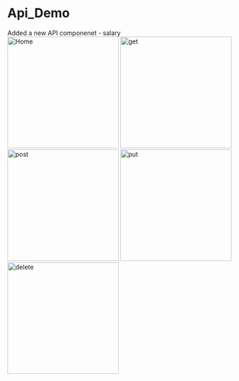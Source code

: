 # Api_Demo
Added a new API componenet - salary
<img width="250" alt="Home" src="https://github.com/Abinaya-0702/Api_Demo/assets/100523412/911a3ec3-7e51-43b6-b099-6be7cda67eaf">
<img width="250" alt="get" src="https://github.com/Abinaya-0702/Api_Demo/assets/100523412/d91cb4cb-c4ac-4eac-bbfa-78dcfec7be09">
<img width="250" alt="post" src="https://github.com/Abinaya-0702/Api_Demo/assets/100523412/ed8ab88f-7580-454a-aa95-86d92d83cb7d">
<img width="250" alt="put" src="https://github.com/Abinaya-0702/Api_Demo/assets/100523412/28eda1a4-a793-43bf-b00b-ddf73ffc3934">
<img width="250" alt="delete" src="https://github.com/Abinaya-0702/Api_Demo/assets/100523412/ed204a88-dd02-4979-b4e2-93a7551e1d7e">




